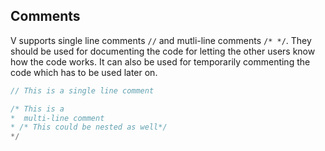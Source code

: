 ## Comments

V supports single line comments `//` and mutli-line comments `/* */`. They should be used for documenting the code for letting the other users know how the code works. It can also be used for temporarily commenting the code which has to be used later on.

```go
// This is a single line comment

/* This is a
*  multi-line comment
* /* This could be nested as well*/
*/
```
